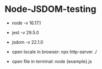 # Node-JSDOM-testing

- node -v 16.17.1
- jest -v 29.5.0
- jsdom -v 22.1.0


- open locale in browser: npx http-server ./
- open file in terminal: node {example}.js